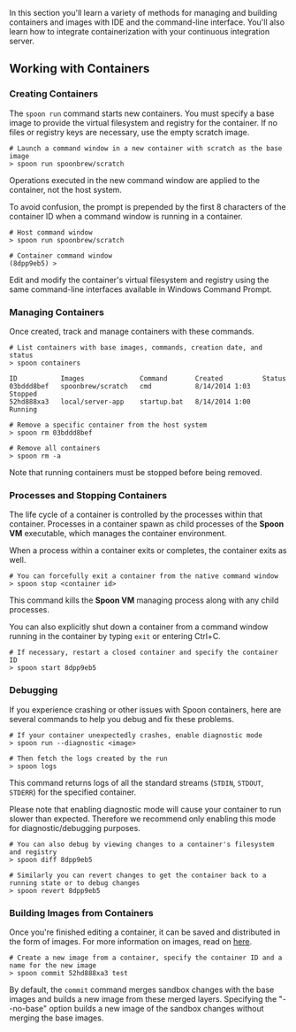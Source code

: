 In this section you'll learn a variety of methods for managing and building containers and images with IDE and the command-line interface. You'll also learn how to integrate containerization with your continuous integration server.

## Working with Containers

### Creating Containers

The `spoon run` command starts new containers. You must specify a base image to provide the virtual filesystem and registry for the container. If no files or registry keys are necessary, use the empty scratch image.

```
# Launch a command window in a new container with scratch as the base image
> spoon run spoonbrew/scratch
```

Operations executed in the new command window are applied to the container, not the host system.

To avoid confusion, the prompt is prepended by the first 8 characters of the container ID when a command window is running in a container.

```
# Host command window
> spoon run spoonbrew/scratch

# Container command window
(8dpp9eb5) >
```

Edit and modify the container's virtual filesystem and registry using the same command-line interfaces available in Windows Command Prompt.

### Managing Containers

Once created, track and manage containers with these commands.

```
# List containers with base images, commands, creation date, and status
> spoon containers

ID           Images              Command       Created          Status
03bddd8bef   spoonbrew/scratch   cmd           8/14/2014 1:03   Stopped
52hd888xa3   local/server-app    startup.bat   8/14/2014 1:00   Running

# Remove a specific container from the host system
> spoon rm 03bddd8bef

# Remove all containers
> spoon rm -a
```

Note that running containers must be stopped before being removed.

### Processes and Stopping Containers

The life cycle of a container is controlled by the processes within that container. Processes in a container spawn as child processes of the **Spoon VM** executable, which manages the container environment.

When a process within a container exits or completes, the container exits as well.

```
# You can forcefully exit a container from the native command window
> spoon stop <container id>
```

This command kills the **Spoon VM** managing process along with any child processes.

You can also explicitly shut down a container from a command window running in the container by typing `exit` or entering Ctrl+C.

```
# If necessary, restart a closed container and specify the container ID
> spoon start 8dpp9eb5
```

### Debugging

If you experience crashing or other issues with Spoon containers, here are several commands to help you debug and fix these problems.

```
# If your container unexpectedly crashes, enable diagnostic mode
> spoon run --diagnostic <image>

# Then fetch the logs created by the run
> spoon logs
```

This command returns logs of all the standard streams (`STDIN`, `STDOUT`, `STDERR`) for the specified container.

Please note that enabling diagnostic mode will cause your container to run slower than expected. Therefore we recommend only enabling this mode for diagnostic/debugging purposes.

```
# You can also debug by viewing changes to a container's filesystem and registry
> spoon diff 8dpp9eb5

# Similarly you can revert changes to get the container back to a running state or to debug changes
> spoon revert 8dpp9eb5
```

### Building Images from Containers

Once you're finished editing a container, it can be saved and distributed in the form of images. For more information on images, read on [here](/docs/building#working-with-images).

```
# Create a new image from a container, specify the container ID and a name for the new image
> spoon commit 52hd888xa3 test
```

By default, the `commit` command merges sandbox changes with the base images and builds a new image from these merged layers. Specifying the "--no-base" option builds a new image of the sandbox changes without merging the base images.